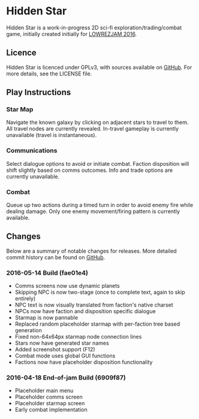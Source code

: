 # Hidden Star
Hidden Star is a work-in-progress 2D sci-fi exploration/trading/combat game, initially created initially for [LOWREZJAM 2016](https://itch.io/jam/lowrezjam2016).


## Licence
Hidden Star is licenced under GPLv3, with sources available on [GitHub](https://github.com/Cheeseness/hidden-star). For more details, see the LICENSE file.


## Play Instructions

### Star Map
Navigate the known galaxy by clicking on adjacent stars to travel to them.
All travel nodes are currently revealed. In-travel gameplay is currently unavailable (travel is instantaneous).

### Communications
Select dialogue options to avoid or initiate combat.
Faction disposition will shift slightly based on comms outcomes. Info and trade options are currently unavailable.

### Combat
Queue up two actions during a timed turn in order to avoid enemy fire while dealing damage.
Only one enemy movement/firing pattern is currently available.


## Changes

Below are a summary of notable changes for releases. More detailed commit history can be found on [GitHub](https://github.com/Cheeseness/hidden-star/commits/master).

### 2016-05-14 Build (fae01e4)
* Comms screens now use dynamic planets
* Skipping NPC is now two-stage (once to complete text, again to skip entirely)
* NPC text is now visually translated from faction's native charset
* NPCs now have faction and disposition specific dialogue
* Starmap is now pannable
* Replaced random placeholder starmap with per-faction tree based generation
* Fixed non-64x64px starmap node connection lines
* Stars now have generated star names
* Added screenshot support (F12)
* Combat mode uses global GUI functions
* Factions now have placeholder disposition functionality

### 2016-04-18 End-of-jam Build (6909f87)
* Placeholder main menu
* Placeholder comms screen
* Placeholder starmap screen
* Early combat implementation

